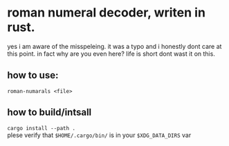 # roman numeral decoder, writen in rust.
yes i am aware of the misspeleing. it was a typo and i honestly dont care at this point. in fact why are you even here? life is short dont wast it on this.
## how to use:
```roman-numarals <file>```
## how to build/intsall
```cargo install --path .```\
plese verify that ```$HOME/.cargo/bin/``` is in your ```$XDG_DATA_DIRS``` var